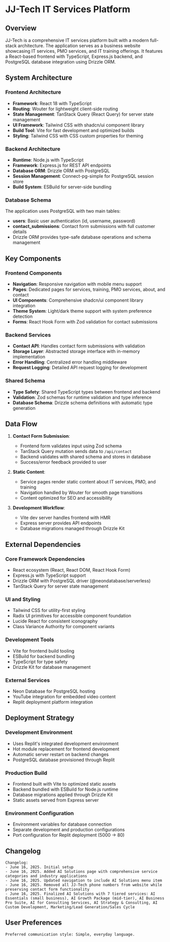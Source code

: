 # JJ-Tech IT Services Platform

## Overview

JJ-Tech is a comprehensive IT services platform built with a modern full-stack architecture. The application serves as a business website showcasing IT services, PMO services, and IT training offerings. It features a React-based frontend with TypeScript, Express.js backend, and PostgreSQL database integration using Drizzle ORM.

## System Architecture

### Frontend Architecture
- **Framework**: React 18 with TypeScript
- **Routing**: Wouter for lightweight client-side routing
- **State Management**: TanStack Query (React Query) for server state management
- **UI Framework**: Tailwind CSS with shadcn/ui component library
- **Build Tool**: Vite for fast development and optimized builds
- **Styling**: Tailwind CSS with CSS custom properties for theming

### Backend Architecture
- **Runtime**: Node.js with TypeScript
- **Framework**: Express.js for REST API endpoints
- **Database ORM**: Drizzle ORM with PostgreSQL
- **Session Management**: Connect-pg-simple for PostgreSQL session store
- **Build System**: ESBuild for server-side bundling

### Database Schema
The application uses PostgreSQL with two main tables:
- **users**: Basic user authentication (id, username, password)
- **contact_submissions**: Contact form submissions with full customer details
- Drizzle ORM provides type-safe database operations and schema management

## Key Components

### Frontend Components
- **Navigation**: Responsive navigation with mobile menu support
- **Pages**: Dedicated pages for services, training, PMO services, about, and contact
- **UI Components**: Comprehensive shadcn/ui component library integration
- **Theme System**: Light/dark theme support with system preference detection
- **Forms**: React Hook Form with Zod validation for contact submissions

### Backend Services
- **Contact API**: Handles contact form submissions with validation
- **Storage Layer**: Abstracted storage interface with in-memory implementation
- **Error Handling**: Centralized error handling middleware
- **Request Logging**: Detailed API request logging for development

### Shared Schema
- **Type Safety**: Shared TypeScript types between frontend and backend
- **Validation**: Zod schemas for runtime validation and type inference
- **Database Schema**: Drizzle schema definitions with automatic type generation

## Data Flow

1. **Contact Form Submission**:
   - Frontend form validates input using Zod schema
   - TanStack Query mutation sends data to `/api/contact`
   - Backend validates with shared schema and stores in database
   - Success/error feedback provided to user

2. **Static Content**:
   - Service pages render static content about IT services, PMO, and training
   - Navigation handled by Wouter for smooth page transitions
   - Content optimized for SEO and accessibility

3. **Development Workflow**:
   - Vite dev server handles frontend with HMR
   - Express server provides API endpoints
   - Database migrations managed through Drizzle Kit

## External Dependencies

### Core Framework Dependencies
- React ecosystem (React, React DOM, React Hook Form)
- Express.js with TypeScript support
- Drizzle ORM with PostgreSQL driver (@neondatabase/serverless)
- TanStack Query for server state management

### UI and Styling
- Tailwind CSS for utility-first styling
- Radix UI primitives for accessible component foundation
- Lucide React for consistent iconography
- Class Variance Authority for component variants

### Development Tools
- Vite for frontend build tooling
- ESBuild for backend bundling
- TypeScript for type safety
- Drizzle Kit for database management

### External Services
- Neon Database for PostgreSQL hosting
- YouTube integration for embedded video content
- Replit deployment platform integration

## Deployment Strategy

### Development Environment
- Uses Replit's integrated development environment
- Hot module replacement for frontend development
- Automatic server restart on backend changes
- PostgreSQL database provisioned through Replit

### Production Build
- Frontend built with Vite to optimized static assets
- Backend bundled with ESBuild for Node.js runtime
- Database migrations applied through Drizzle Kit
- Static assets served from Express server

### Environment Configuration
- Environment variables for database connection
- Separate development and production configurations
- Port configuration for Replit deployment (5000 → 80)

## Changelog

```
Changelog:
- June 16, 2025. Initial setup
- June 16, 2025. Added AI Solutions page with comprehensive service categories and industry applications
- June 16, 2025. Updated navigation to include AI Solutions menu item
- June 16, 2025. Removed all JJ-Tech phone numbers from website while preserving contact form functionality
- June 16, 2025. Finalized AI Solutions with 7 tiered services: AI Essentials (small business), AI Growth Package (mid-tier), AI Business Pro Suite, AI for Consulting Services, AI Strategy & Consulting, AI Custom Development, Marketing/Lead Generation/Sales Cycle
```

## User Preferences

```
Preferred communication style: Simple, everyday language.
```